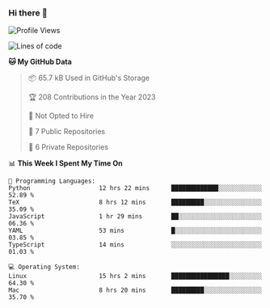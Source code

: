### Hi there 👋

<!--
**huayuan4396/huayuan4396** is a ✨ _special_ ✨ repository because its `README.md` (this file) appears on your GitHub profile.

Here are some ideas to get you started:

- 🔭 I’m currently working on ...
- 🌱 I’m currently learning ...
- 👯 I’m looking to collaborate on ...
- 🤔 I’m looking for help with ...
- 💬 Ask me about ...
- 📫 How to reach me: ...
- 😄 Pronouns: ...
- ⚡ Fun fact: ...
-->

<!--START_SECTION:waka-->
![Profile Views](http://img.shields.io/badge/Profile%20Views-0-blue)

![Lines of code](https://img.shields.io/badge/From%20Hello%20World%20I%27ve%20Written-184.9%20thousand%20lines%20of%20code-blue)

**🐱 My GitHub Data** 

> 📦 65.7 kB Used in GitHub's Storage 
 > 
> 🏆 208 Contributions in the Year 2023
 > 
> 🚫 Not Opted to Hire
 > 
> 📜 7 Public Repositories 
 > 
> 🔑 6 Private Repositories 
 > 
📊 **This Week I Spent My Time On** 

```text
💬 Programming Languages: 
Python                   12 hrs 22 mins      █████████████░░░░░░░░░░░░   52.89 % 
TeX                      8 hrs 12 mins       █████████░░░░░░░░░░░░░░░░   35.09 % 
JavaScript               1 hr 29 mins        ██░░░░░░░░░░░░░░░░░░░░░░░   06.36 % 
YAML                     53 mins             █░░░░░░░░░░░░░░░░░░░░░░░░   03.85 % 
TypeScript               14 mins             ░░░░░░░░░░░░░░░░░░░░░░░░░   01.03 % 

💻 Operating System: 
Linux                    15 hrs 2 mins       ████████████████░░░░░░░░░   64.30 % 
Mac                      8 hrs 20 mins       █████████░░░░░░░░░░░░░░░░   35.70 % 
```


<!--END_SECTION:waka-->
